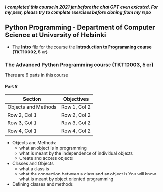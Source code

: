 **_I completed this course in 2021 far before the chat GPT even exicsted. For my peer, please try to complete exercises before cloning from my repo_**
## Python Programming - Department  of Computer Science at University of Helsinki
- The **Intro** file for the course the **Introduction to Programming course (TKT10002, 5 cr)**
  
### The Advanced Python Programming course (TKT10003, 5 cr)
There are 6 parts in this course 
#### Part 8 
| Section | Objectives |
|----------|----------|
| Objects and Methods | Row 1, Col 2 |
| Row 2, Col 1 | Row 2, Col 2 |
| Row 3, Col 1 | Row 3, Col 2 |
| Row 4, Col 1 | Row 4, Col 2 |

- Objects and Methods:
   -  what an object is in programming
   -  what is meant by the independence of individual objects
   -  Create and access objects
- Classes and Objects
  - what a class is
  - what the connection between a class and an object is
You will know what is meant by object oriented programming
- Defining classes and methods


